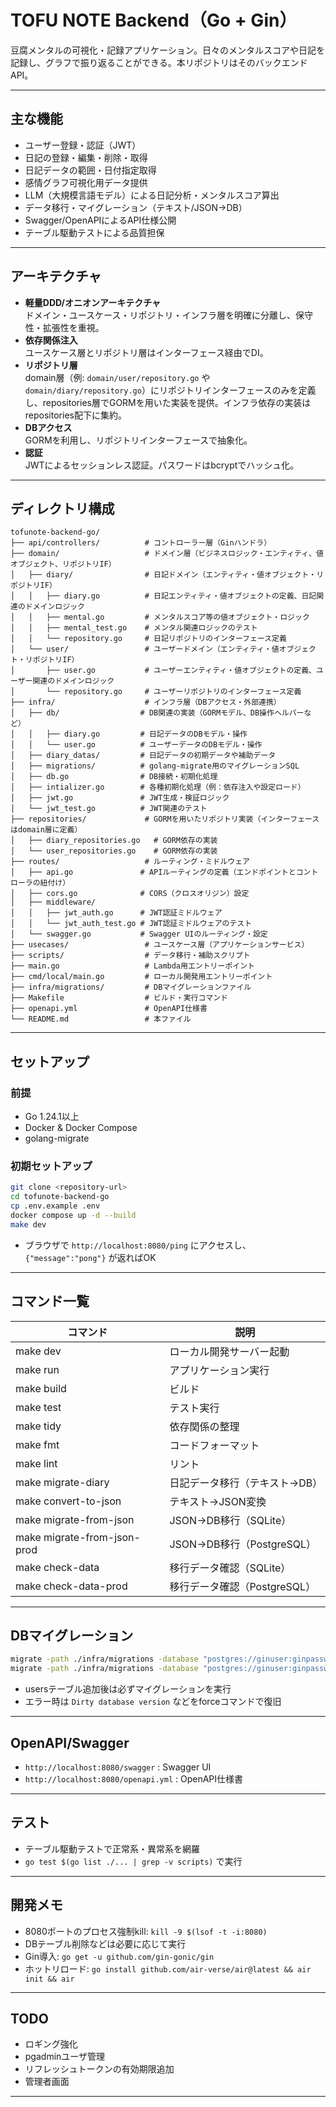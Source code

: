 # TOFU NOTE Backend（Go + Gin）

豆腐メンタルの可視化・記録アプリケーション。日々のメンタルスコアや日記を記録し、グラフで振り返ることができる。本リポジトリはそのバックエンドAPI。

---

## 主な機能

- ユーザー登録・認証（JWT）
- 日記の登録・編集・削除・取得
- 日記データの範囲・日付指定取得
- 感情グラフ可視化用データ提供
- LLM（大規模言語モデル）による日記分析・メンタルスコア算出
- データ移行・マイグレーション（テキスト/JSON→DB）
- Swagger/OpenAPIによるAPI仕様公開
- テーブル駆動テストによる品質担保

---

## アーキテクチャ

- **軽量DDD/オニオンアーキテクチャ**  
  ドメイン・ユースケース・リポジトリ・インフラ層を明確に分離し、保守性・拡張性を重視。
- **依存関係注入**  
  ユースケース層とリポジトリ層はインターフェース経由でDI。
- **リポジトリ層**  
  domain層（例: `domain/user/repository.go` や `domain/diary/repository.go`）にリポジトリインターフェースのみを定義し、repositories層でGORMを用いた実装を提供。インフラ依存の実装はrepositories配下に集約。
- **DBアクセス**  
  GORMを利用し、リポジトリインターフェースで抽象化。
- **認証**  
  JWTによるセッションレス認証。パスワードはbcryptでハッシュ化。

---

## ディレクトリ構成

```
tofunote-backend-go/
├── api/controllers/          # コントローラー層（Ginハンドラ）
├── domain/                   # ドメイン層（ビジネスロジック・エンティティ、値オブジェクト、リポジトリIF）
│   ├── diary/                # 日記ドメイン（エンティティ・値オブジェクト・リポジトリIF）
│   │   ├── diary.go          # 日記エンティティ・値オブジェクトの定義、日記関連のドメインロジック
│   │   ├── mental.go         # メンタルスコア等の値オブジェクト・ロジック
│   │   ├── mental_test.go    # メンタル関連ロジックのテスト
│   │   └── repository.go     # 日記リポジトリのインターフェース定義
│   └── user/                 # ユーザードメイン（エンティティ・値オブジェクト・リポジトリIF）
│       ├── user.go           # ユーザーエンティティ・値オブジェクトの定義、ユーザー関連のドメインロジック
│       └── repository.go     # ユーザーリポジトリのインターフェース定義
├── infra/                    # インフラ層（DBアクセス・外部連携）
│   ├── db/                  # DB関連の実装（GORMモデル、DB操作ヘルパーなど）
│   │   ├── diary.go         # 日記データのDBモデル・操作
│   │   └── user.go          # ユーザーデータのDBモデル・操作
│   ├── diary_datas/         # 日記データの初期データや補助データ
│   ├── migrations/          # golang-migrate用のマイグレーションSQL
│   ├── db.go                # DB接続・初期化処理
│   ├── intializer.go        # 各種初期化処理（例：依存注入や設定ロード）
│   ├── jwt.go               # JWT生成・検証ロジック
│   └── jwt_test.go          # JWT関連のテスト
├── repositories/             # GORMを用いたリポジトリ実装（インターフェースはdomain層に定義）
│   ├── diary_repositories.go   # GORM依存の実装
│   └── user_repositories.go    # GORM依存の実装
├── routes/                   # ルーティング・ミドルウェア
│   ├── api.go               # APIルーティングの定義（エンドポイントとコントローラの紐付け）
│   ├── cors.go              # CORS（クロスオリジン）設定
│   ├── middleware/
│   │   ├── jwt_auth.go      # JWT認証ミドルウェア
│   │   └── jwt_auth_test.go # JWT認証ミドルウェアのテスト
│   └── swagger.go           # Swagger UIのルーティング・設定
├── usecases/                 # ユースケース層（アプリケーションサービス）
├── scripts/                  # データ移行・補助スクリプト
├── main.go                   # Lambda用エントリーポイント
├── cmd/local/main.go         # ローカル開発用エントリーポイント
├── infra/migrations/         # DBマイグレーションファイル
├── Makefile                  # ビルド・実行コマンド
├── openapi.yml               # OpenAPI仕様書
└── README.md                 # 本ファイル
```

---

## セットアップ

### 前提

- Go 1.24.1以上
- Docker & Docker Compose
- golang-migrate

### 初期セットアップ

```bash
git clone <repository-url>
cd tofunote-backend-go
cp .env.example .env
docker compose up -d --build
make dev
```

- ブラウザで `http://localhost:8080/ping` にアクセスし、`{"message":"pong"}` が返ればOK

---

## コマンド一覧

| コマンド                | 説明                                 |
|------------------------|--------------------------------------|
| make dev               | ローカル開発サーバー起動             |
| make run               | アプリケーション実行                 |
| make build             | ビルド                               |
| make test              | テスト実行                           |
| make tidy              | 依存関係の整理                       |
| make fmt               | コードフォーマット                   |
| make lint              | リント                               |
| make migrate-diary     | 日記データ移行（テキスト→DB）        |
| make convert-to-json   | テキスト→JSON変換                    |
| make migrate-from-json | JSON→DB移行（SQLite）                |
| make migrate-from-json-prod | JSON→DB移行（PostgreSQL）        |
| make check-data        | 移行データ確認（SQLite）              |
| make check-data-prod   | 移行データ確認（PostgreSQL）          |

---

## DBマイグレーション

```bash
migrate -path ./infra/migrations -database "postgres://ginuser:ginpassword@localhost:5432/tofunote?sslmode=disable" up
migrate -path ./infra/migrations -database "postgres://ginuser:ginpassword@localhost:5432/tofunote?sslmode=disable" down
```
- usersテーブル追加後は必ずマイグレーションを実行
- エラー時は `Dirty database version` などをforceコマンドで復旧

---


## OpenAPI/Swagger

- `http://localhost:8080/swagger` : Swagger UI
- `http://localhost:8080/openapi.yml` : OpenAPI仕様書

---

## テスト

- テーブル駆動テストで正常系・異常系を網羅
- `go test $(go list ./... | grep -v scripts)` で実行

---

## 開発メモ

- 8080ポートのプロセス強制kill: `kill -9 $(lsof -t -i:8080)`
- DBテーブル削除などは必要に応じて実行
- Gin導入: `go get -u github.com/gin-gonic/gin`
- ホットリロード: `go install github.com/air-verse/air@latest && air init && air`

---

## TODO

- ロギング強化
- pgadminユーザ管理
- リフレッシュトークンの有効期限追加
- 管理者画面

---
